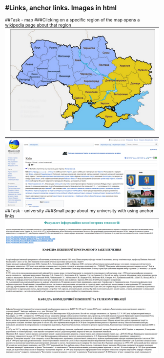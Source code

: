 #Links, anchor links. Images in html
---
##Task - map
###Clicking on a specific region of the map opens a wikipedia page about that region
![](Screenshot_1.png)
![](Screenshot_2.png)
##Task - university
###Small page about my university with using anchor links
![](Screenshot_3.png)
![](Screenshot_4.png)